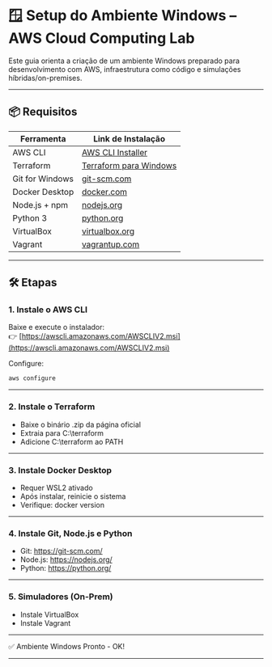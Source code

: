# 🪟 Setup do Ambiente Windows – AWS Cloud Computing Lab

Este guia orienta a criação de um ambiente Windows preparado para desenvolvimento com AWS, infraestrutura como código e simulações híbridas/on-premises.

---

## 📦 Requisitos

| Ferramenta         | Link de Instalação                                                            |
|--------------------|--------------------------------------------------------------------------------|
| AWS CLI            | [AWS CLI Installer](https://awscli.amazonaws.com/AWSCLIV2.msi)                 |
| Terraform          | [Terraform para Windows](https://developer.hashicorp.com/terraform/downloads)  |
| Git for Windows    | [git-scm.com](https://git-scm.com/download/win)                                |
| Docker Desktop     | [docker.com](https://www.docker.com/products/docker-desktop/)                  |
| Node.js + npm      | [nodejs.org](https://nodejs.org/)                                              |
| Python 3           | [python.org](https://www.python.org/downloads/windows/)                        |
| VirtualBox         | [virtualbox.org](https://www.virtualbox.org/wiki/Downloads)                    |
| Vagrant            | [vagrantup.com](https://www.vagrantup.com/downloads)                           |

---

## 🛠️ Etapas

### 1. Instale o AWS CLI

Baixe e execute o instalador:  
👉 [https://awscli.amazonaws.com/AWSCLIV2.msi](https://awscli.amazonaws.com/AWSCLIV2.msi)

Configure:

```powershell
aws configure
```
---

### 2. Instale o Terraform

- Baixe o binário .zip da página oficial
- Extraia para C:\terraform
- Adicione C:\terraform ao PATH

---

### 3. Instale Docker Desktop

- Requer WSL2 ativado
- Após instalar, reinicie o sistema
- Verifique: docker version

---

### 4. Instale Git, Node.js e Python

- Git: https://git-scm.com/
- Node.js: https://nodejs.org/
- Python: https://python.org/

---

### 5. Simuladores (On-Prem)

- Instale VirtualBox
- Instale Vagrant

---

✅ Ambiente Windows Pronto - OK! 

---
